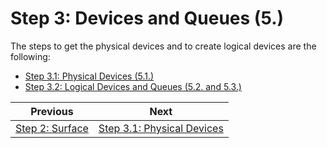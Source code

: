 # **Step 3: Devices and Queues (5.)**

The steps to get the physical devices and to create logical devices are the following:
 - [Step 3.1: Physical Devices (5.1.)](physical_devices.md)
 - [Step 3.2: Logical Devices and Queues (5.2. and 5.3.)](logical_devices_and_queues.md)

| Previous | Next |
|---|---|
| [Step 2: Surface](surface.md) | [Step 3.1: Physical Devices](physical_devices.md) |